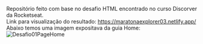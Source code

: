 Repositório feito com base no desafio HTML encontrado no curso Discorver da Rocketseat. 
<br>
Link para visualização do resultado: https://maratonaexplorer03.netlify.app/
<br>
Abaixo temos uma imagem expositava da guia Home:
![Desafio01PageHome](https://user-images.githubusercontent.com/102265187/181639210-89cd16a5-e476-4a98-8d1c-14be33e3e0b4.jpg)
